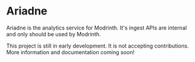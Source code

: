 # Ariadne

Ariadne is the analytics service for Modrinth. It's ingest APIs are internal and only should be used by Modrinth.

This project is still in early development. It is not accepting contributions. More information and documentation coming
soon!